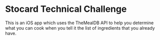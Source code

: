 # Stocard Technical Challenge

This is an iOS app which uses the TheMealDB API to help you determine what you can cook when you tell it the list of ingredients that you already have.
